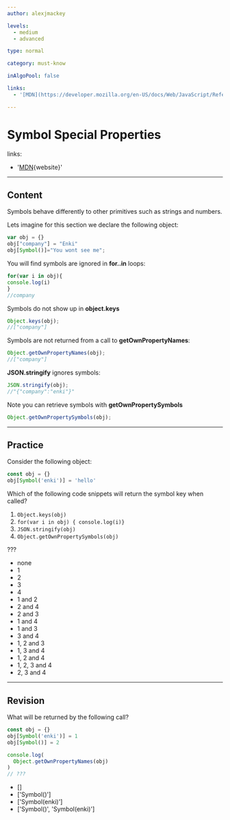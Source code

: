 ```yaml
---
author: alexjmackey

levels:
  - medium
  - advanced

type: normal

category: must-know

inAlgoPool: false

links:
  - '[MDN](https://developer.mozilla.org/en-US/docs/Web/JavaScript/Reference/Global_Objects/Symbol){website}'

---
```

# Symbol Special Properties

links:

  - '[MDN](https://developer.mozilla.org/en-US/docs/Web/JavaScript/Reference/Global_Objects/Symbol){website}'

---
## Content

Symbols behave differently to other primitives such as strings and numbers.

Lets imagine for this section we declare the following object:

```javascript
var obj = {}
obj["company"] = "Enki"
obj[Symbol()]="You wont see me";
```

You will find symbols are ignored in **for..in** loops:

```javascript
for(var i in obj){
console.log(i)
}
//company
```

Symbols do not show up in **object.keys**

```javascript
Object.keys(obj);
//["company"]
```

Symbols are not returned from a call to **getOwnPropertyNames**:

```javascript
Object.getOwnPropertyNames(obj);
//["company"]
```

**JSON.stringify** ignores symbols:

```javascript
JSON.stringify(obj);
//"{"company":"enki"}"
```

Note you can retrieve symbols with **getOwnPropertySymbols**

```javascript
Object.getOwnPropertySymbols(obj);
```

---
## Practice

Consider the following object:

```javascript
const obj = {}
obj[Symbol('enki')] = 'hello'
```

Which of the following code snippets will return the symbol key when called?

1. `Object.keys(obj)`
2. `for(var i in obj) { console.log(i)}`
3. `JSON.stringify(obj)`
4. `Object.getOwnPropertySymbols(obj)`

???

* none
* 1
* 2
* 3
* 4
* 1 and 2
* 2 and 4
* 2 and 3
* 1 and 4
* 1 and 3
* 3 and 4
* 1, 2 and 3
* 1, 3 and 4
* 1, 2 and 4
* 1, 2, 3 and 4
* 2, 3 and 4

---
## Revision

What will be returned by the following call?

```javascript
const obj = {}
obj[Symbol('enki')] = 1
obj[Symbol()] = 2

console.log(
  Object.getOwnPropertyNames(obj)
)
// ???
```

* []
* ['Symbol()']
* ['Symbol(enki)']
* ['Symbol()', 'Symbol(enki)']
